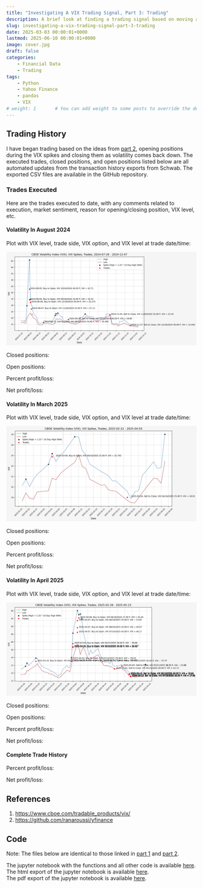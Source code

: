 ```yaml
---
title: "Investigating A VIX Trading Signal, Part 3: Trading"
description: A brief look at finding a trading signal based on moving averages of the VIX.
slug: investigating-a-vix-trading-signal-part-3-trading
date: 2025-03-03 00:00:01+0000
lastmod: 2025-06-10 00:00:01+0000
image: cover.jpg
draft: false
categories:
    - Financial Data
    - Trading
tags:
    - Python
    - Yahoo Finance
    - pandas
    - VIX
# weight: 1       # You can add weight to some posts to override the default sorting (date descending)
---
```


## Trading History

I have began trading based on the ideas from [part 2](/2025/03/02/investigating-a-vix-trading-signal-part-2-finding-a-signal/), opening positions during the VIX spikes and closing them as volatility comes back down. The executed trades, closed positions, and open positions listed below are all automated updates from the transaction history exports from Schwab. The exported CSV files are available in the GitHub repository.

### Trades Executed

Here are the trades executed to date, with any comments related to execution, market sentiment, reason for opening/closing position, VIX level, etc.

<!-- INSERT_10_Trades_Executed_HERE -->

#### Volatility In August 2024

Plot with VIX level, trade side, VIX option, and VIX level at trade date/time:

![VIX Level, Trades](11_VIX_Spike_Trades_2024-07-26_2024-12-07.png)

Closed positions:

<!-- INSERT_11_Closed_Positions_2024-09-18_2024-12-18_2024-08-05_2024-11-27_HERE -->

Open positions:

<!-- INSERT_11_Open_Positions_2024-09-18_2024-12-18_2024-08-05_2024-11-27_HERE -->

Percent profit/loss: <!-- INSERT_11_Percent_PnL_2024-09-18_2024-12-18_2024-08-05_2024-11-27_HERE -->

Net profit/loss: <!-- INSERT_11_PnL_2024-09-18_2024-12-18_2024-08-05_2024-11-27_HERE -->

#### Volatility In March 2025

Plot with VIX level, trade side, VIX option, and VIX level at trade date/time:

![VIX Level, Trades](12_VIX_Spike_Trades_2025-02-22_2025-04-03.png)

Closed positions:

<!-- INSERT_12_Closed_Positions_2025-04-16_2025-04-16_2025-03-04_2025-03-24_HERE -->

Open positions:

<!-- INSERT_12_Open_Positions_2025-04-16_2025-04-16_2025-03-04_2025-03-24_HERE -->

Percent profit/loss: <!-- INSERT_12_Percent_PnL_2025-04-16_2025-04-16_2025-03-04_2025-03-24_HERE -->

Net profit/loss: <!-- INSERT_12_PnL_2025-04-16_2025-04-16_2025-03-04_2025-03-24_HERE -->

#### Volatility In April 2025

Plot with VIX level, trade side, VIX option, and VIX level at trade date/time:

![VIX Level, Trades](13_VIX_Spike_Trades_2025-02-28_2025-05-23.png)

Closed positions:

<!-- INSERT_13_Closed_Positions_2025-05-21_2025-08-20_2025-03-10_2025-05-13_HERE -->

Open positions:

<!-- INSERT_13_Open_Positions_2025-05-21_2025-08-20_2025-03-10_2025-05-13_HERE -->

Percent profit/loss: <!-- INSERT_13_Percent_PnL_2025-05-21_2025-08-20_2025-03-10_2025-05-13_HERE -->

Net profit/loss: <!-- INSERT_13_PnL_2025-05-21_2025-08-20_2025-03-10_2025-05-13_HERE -->

#### Complete Trade History

Percent profit/loss: <!-- INSERT_14_Percent_PnL_None_None_None_None_HERE -->

Net profit/loss: <!-- INSERT_14_PnL_None_None_None_None_HERE -->

## References

1. https://www.cboe.com/tradable_products/vix/
2. https://github.com/ranaroussi/yfinance

## Code

Note: The files below are identical to those linked in [part 1](/2025/03/01/investigating-a-vix-trading-signal-part-1-vix-and-vvix/#code) and [part 2](/2025/03/02/investigating-a-vix-trading-signal-part-2-finding-a-signal/#code).

The jupyter notebook with the functions and all other code is available [here](investigating-a-vix-trading-signal-part-3-trading.ipynb).</br>
The html export of the jupyter notebook is available [here](investigating-a-vix-trading-signal-part-3-trading.html).</br>
The pdf export of the jupyter notebook is available [here](investigating-a-vix-trading-signal-part-3-trading.pdf).